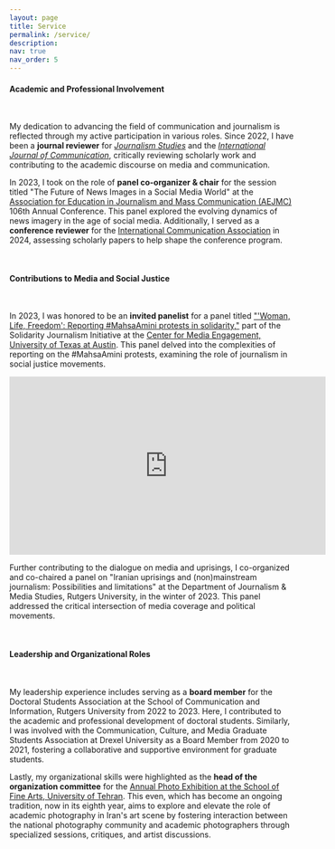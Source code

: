 ```yaml
---
layout: page
title: Service
permalink: /service/
description: 
nav: true
nav_order: 5
---
```


<h4>
<b> Academic and Professional Involvement</b></h4>

<br>

My dedication to advancing the field of communication and journalism is reflected through my active participation in various roles. Since 2022, I have been a <b>journal reviewer</b> for [<em>Journalism Studies</em>](https://www.tandfonline.com/journals/rjos20) and the [<em>International Journal of Communication</em>](https://ijoc.org/index.php/ijoc), critically reviewing scholarly work and contributing to the academic discourse on media and communication.

In 2023, I took on the role of <b>panel co-organizer & chair</b> for the session titled "The Future of News Images in a Social Media World" at the [Association for Education in Journalism and Mass Communication (AEJMC)](https://www.aejmc.org/) 106th Annual Conference. This panel explored the evolving dynamics of news imagery in the age of social media. Additionally, I served as a <b>conference reviewer</b> for the [International Communication Association](https://www.icahdq.org/) in 2024, assessing scholarly papers to help shape the conference program.


 <br>

<h4>
<b>Contributions to Media and Social Justice</b></h4>

<br>

In 2023, I was honored to be an <b>invited panelist</b> for a panel titled ["'Woman, Life, Freedom': Reporting #MahsaAmini protests in solidarity,"](https://www.youtube.com/watch?v=8EcrTkkmtl8) part of the Solidarity Journalism Initiative at the [Center for Media Engagement, University of Texas at Austin](https://mediaengagement.org/). This panel delved into the complexities of reporting on the #MahsaAmini protests, examining the role of journalism in social justice movements.

<!-- Embedding the YouTube video using iframe -->
<iframe width="560" height="315" src="https://www.youtube.com/embed/8EcrTkkmtl8" title="YouTube video player" frameborder="0" allow="accelerometer; autoplay; clipboard-write; encrypted-media; gyroscope; picture-in-picture; web-share" allowfullscreen></iframe>

<br>

Further contributing to the dialogue on media and uprisings, I co-organized and co-chaired a panel on "Iranian uprisings and (non)mainstream journalism: Possibilities and limitations" at the Department of Journalism & Media Studies, Rutgers University, in the winter of 2023. This panel addressed the critical intersection of media coverage and political movements.

<br>

<h4>
<b> Leadership and Organizational Roles</b></h4>

<br>

My leadership experience includes serving as a <b>board member</b> for the Doctoral Students Association at the School of Communication and Information, Rutgers University from 2022 to 2023. Here, I contributed to the academic and professional development of doctoral students. Similarly, I was involved with the Communication, Culture, and Media Graduate Students Association at Drexel University as a Board Member from 2020 to 2021, fostering a collaborative and supportive environment for graduate students.

Lastly, my organizational skills were highlighted as the <b>head of the organization committee</b> for the [Annual Photo Exhibition at the School of Fine Arts, University of Tehran](https://utphotoex.ir/en/). This even, which has become an ongoing tradition, now in its eighth year, aims to explore and elevate the role of academic photography in Iran's art scene by fostering interaction between the national photography community and academic photographers through specialized sessions, critiques, and artist discussions.

